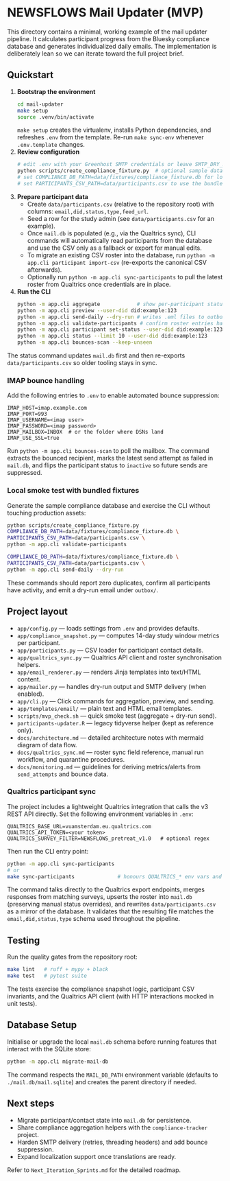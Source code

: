 # NEWSFLOWS Mail Updater (MVP)

This directory contains a minimal, working example of the mail updater pipeline. It calculates participant progress from the Bluesky compliance database and generates individualized daily emails. The implementation is deliberately lean so we can iterate toward the full project brief.

## Quickstart

1. **Bootstrap the environment**
   ```bash
   cd mail-updater
   make setup
   source .venv/bin/activate
   ```
   `make setup` creates the virtualenv, installs Python dependencies, and refreshes `.env` from the template. Re-run `make sync-env` whenever `.env.template` changes.
2. **Review configuration**
   ```bash
   # edit .env with your Greenhost SMTP credentials or leave SMTP_DRY_RUN=true
   python scripts/create_compliance_fixture.py  # optional sample database
   # set COMPLIANCE_DB_PATH=data/fixtures/compliance_fixture.db for local testing
   # set PARTICIPANTS_CSV_PATH=data/participants.csv to use the bundled roster sample
   ```
3. **Prepare participant data**
   - Create `data/participants.csv` (relative to the repository root) with columns:
     `email,did,status,type,feed_url`.
   - Seed a row for the study admin (see `data/participants.csv` for an example).
   - Once `mail.db` is populated (e.g., via the Qualtrics sync), CLI commands will
     automatically read participants from the database and use the CSV only as a
     fallback or export for manual edits.
   - To migrate an existing CSV roster into the database, run
     `python -m app.cli participant import-csv` (re-exports the canonical CSV
     afterwards).
   - Optionally run `python -m app.cli sync-participants` to pull the latest roster
     from Qualtrics once credentials are in place.
4. **Run the CLI**
   ```bash
   python -m app.cli aggregate            # show per-participant status
   python -m app.cli preview --user-did did:example:123
   python -m app.cli send-daily --dry-run # writes .eml files to outbox/
   python -m app.cli validate-participants # confirm roster entries have data
   python -m app.cli participant set-status --user-did did:example:123 --status inactive --reason "manual hold"
   python -m app.cli status --limit 10 --user-did did:example:123
   python -m app.cli bounces-scan --keep-unseen
   ```

The status command updates `mail.db` first and then re-exports `data/participants.csv` so older tooling stays in sync.

### IMAP bounce handling

Add the following entries to `.env` to enable automated bounce suppression:

```
IMAP_HOST=imap.example.com
IMAP_PORT=993
IMAP_USERNAME=<imap user>
IMAP_PASSWORD=<imap password>
IMAP_MAILBOX=INBOX  # or the folder where DSNs land
IMAP_USE_SSL=true
```

Run `python -m app.cli bounces-scan` to poll the mailbox. The command extracts the bounced recipient, marks the latest send attempt as failed in `mail.db`, and flips the participant status to `inactive` so future sends are suppressed.

### Local smoke test with bundled fixtures

Generate the sample compliance database and exercise the CLI without touching
production assets:

```bash
python scripts/create_compliance_fixture.py
COMPLIANCE_DB_PATH=data/fixtures/compliance_fixture.db \
PARTICIPANTS_CSV_PATH=data/participants.csv \
python -m app.cli validate-participants

COMPLIANCE_DB_PATH=data/fixtures/compliance_fixture.db \
PARTICIPANTS_CSV_PATH=data/participants.csv \
python -m app.cli send-daily --dry-run
```

These commands should report zero duplicates, confirm all participants have
activity, and emit a dry-run email under `outbox/`.

## Project layout

- `app/config.py` — loads settings from `.env` and provides defaults.
- `app/compliance_snapshot.py` — computes 14-day study window metrics per participant.
- `app/participants.py` — CSV loader for participant contact details.
- `app/qualtrics_sync.py` — Qualtrics API client and roster synchronisation helpers.
- `app/email_renderer.py` — renders Jinja templates into text/HTML content.
- `app/mailer.py` — handles dry-run output and SMTP delivery (when enabled).
- `app/cli.py` — Click commands for aggregation, preview, and sending.
- `app/templates/email/` — plain text and HTML email templates.
- `scripts/mvp_check.sh` — quick smoke test (aggregate + dry-run send).
- `participants-updater.R` — legacy tidyverse helper (kept as reference only).
- `docs/architecture.md` — detailed architecture notes with mermaid diagram of data flow.
- `docs/qualtrics_sync.md` — roster sync field reference, manual run workflow, and quarantine procedures.
- `docs/monitoring.md` — guidelines for deriving metrics/alerts from `send_attempts` and bounce data.

### Qualtrics participant sync

The project includes a lightweight Qualtrics integration that calls the v3 REST
API directly. Set the following environment variables in `.env`:

```
QUALTRICS_BASE_URL=vuamsterdam.eu.qualtrics.com
QUALTRICS_API_TOKEN=<your token>
QUALTRICS_SURVEY_FILTER=NEWSFLOWS_pretreat_v1.0   # optional regex
```

Then run the CLI entry point:

```bash
python -m app.cli sync-participants
# or
make sync-participants              # honours QUALTRICS_* env vars and optional SURVEY_FILTER
```

The command talks directly to the Qualtrics export endpoints, merges responses
from matching surveys, upserts the roster into `mail.db` (preserving manual status
overrides), and rewrites `data/participants.csv` as a mirror of the database.
It validates that the resulting file matches the `email,did,status,type` schema
used throughout the pipeline.

## Testing

Run the quality gates from the repository root:

```bash
make lint   # ruff + mypy + black
make test   # pytest suite
```

The tests exercise the compliance snapshot logic, participant CSV invariants, and
the Qualtrics API client (with HTTP interactions mocked in unit tests).

## Database Setup

Initialise or upgrade the local `mail.db` schema before running features that
interact with the SQLite store:

```bash
python -m app.cli migrate-mail-db
```

The command respects the `MAIL_DB_PATH` environment variable (defaults to
`./mail.db/mail.sqlite`) and creates the parent directory if needed.

## Next steps

- Migrate participant/contact state into `mail.db` for persistence.
- Share compliance aggregation helpers with the `compliance-tracker` project.
- Harden SMTP delivery (retries, threading headers) and add bounce suppression.
- Expand localization support once translations are ready.

Refer to `Next_Iteration_Sprints.md` for the detailed roadmap.

